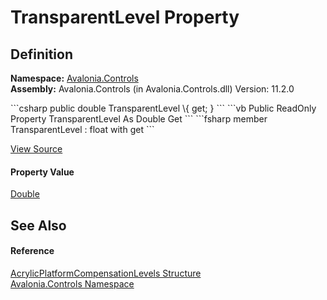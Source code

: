 # TransparentLevel Property




## Definition
**Namespace:** <a href="N_Avalonia_Controls">Avalonia.Controls</a>  
**Assembly:** Avalonia.Controls (in Avalonia.Controls.dll) Version: 11.2.0

<Tabs groupId="api-code-preview">
<TabItem value="csharp" label="C#">
```csharp
public double TransparentLevel \{
	get;
 }
```
</TabItem>
<TabItem value="vb" label="VB">
```vb
Public ReadOnly Property TransparentLevel As Double
		Get
```
</TabItem>
<TabItem value="fsharp" label="F#">
```fsharp
member TransparentLevel : float with 
		get
```
</TabItem>
</Tabs>



<a href="https://github.com/AvaloniaUI/Avalonia/tree/master/src/Avalonia.Controls/AcrylicPlatformCompensationLevels.cs#L17" title="View the source code">View Source</a>



#### Property Value
<a href="https://learn.microsoft.com/dotnet/api/system.double" target="_blank" rel="noopener noreferrer">Double</a>

## See Also


#### Reference
<a href="T_Avalonia_Controls_AcrylicPlatformCompensationLevels">AcrylicPlatformCompensationLevels Structure</a>  
<a href="N_Avalonia_Controls">Avalonia.Controls Namespace</a>  
